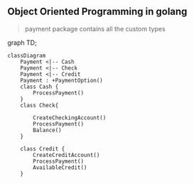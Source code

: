 ## Object Oriented Programming in golang

> payment package contains all the custom types

graph TD;
```mermaid
classDiagram
    Payment <|-- Cash
    Payment <|-- Check
    Payment <|-- Credit
    Payment : +PaymentOption()
    class Cash {
        ProcessPayment()
    }
    class Check{
        
        CreateCheckingAccount()
        ProcessPayment()
        Balance()
    }

    class Credit {
        CreateCreditAccount()
        ProcessPayment()
        AvailableCredit()
    }

```